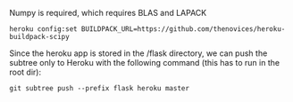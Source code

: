 Numpy is required, which requires BLAS and LAPACK
  
    heroku config:set BUILDPACK_URL=https://github.com/thenovices/heroku-buildpack-scipy

Since the heroku app is stored in the /flask directory, we can push the subtree only to Heroku with the following command (this has to run in the root dir):

    git subtree push --prefix flask heroku master


  